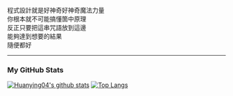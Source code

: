 程式設計就是好神奇好神奇魔法力量<br>
你根本就不可能搞懂箇中原理<br>
反正只要把這串咒語放到這邊<br>
能夠達到想要的結果<br>
隨便都好

---

### My GitHub Stats
[![Huanying04's github stats](https://github-readme-stats.vercel.app/api?username=Huanying04&show_icons=true)](https://github.com/Huanying04)
[![Top Langs](https://github-readme-stats.vercel.app/api/top-langs/?username=Huanying04&layout=compact)](https://github.com/Huanying04)
